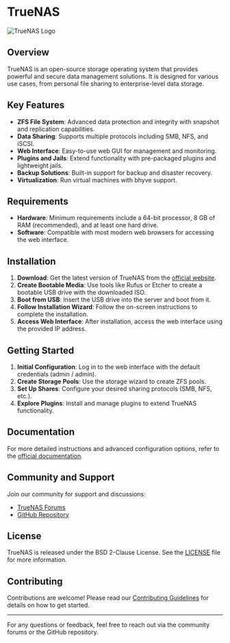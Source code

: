 # TrueNAS

![TrueNAS Logo]([https://github.com/chaudharysurya14/Truenas/blob/master/truenas-core.png]) <!-- Replace with actual logo link if available -->

## Overview

TrueNAS is an open-source storage operating system that provides powerful and secure data management solutions. It is designed for various use cases, from personal file sharing to enterprise-level data storage.

## Key Features

- **ZFS File System**: Advanced data protection and integrity with snapshot and replication capabilities.
- **Data Sharing**: Supports multiple protocols including SMB, NFS, and iSCSI.
- **Web Interface**: Easy-to-use web GUI for management and monitoring.
- **Plugins and Jails**: Extend functionality with pre-packaged plugins and lightweight jails.
- **Backup Solutions**: Built-in support for backup and disaster recovery.
- **Virtualization**: Run virtual machines with bhyve support.

## Requirements

- **Hardware**: Minimum requirements include a 64-bit processor, 8 GB of RAM (recommended), and at least one hard drive.
- **Software**: Compatible with most modern web browsers for accessing the web interface.

## Installation

1. **Download**: Get the latest version of TrueNAS from the [official website](https://www.truenas.com/download/).
2. **Create Bootable Media**: Use tools like Rufus or Etcher to create a bootable USB drive with the downloaded ISO.
3. **Boot from USB**: Insert the USB drive into the server and boot from it.
4. **Follow Installation Wizard**: Follow the on-screen instructions to complete the installation.
5. **Access Web Interface**: After installation, access the web interface using the provided IP address.

## Getting Started

1. **Initial Configuration**: Log in to the web interface with the default credentials (admin / admin).
2. **Create Storage Pools**: Use the storage wizard to create ZFS pools.
3. **Set Up Shares**: Configure your desired sharing protocols (SMB, NFS, etc.).
4. **Explore Plugins**: Install and manage plugins to extend TrueNAS functionality.

## Documentation

For more detailed instructions and advanced configuration options, refer to the [official documentation](https://www.truenas.com/docs/).

## Community and Support

Join our community for support and discussions:

- [TrueNAS Forums](https://www.truenas.com/community/)
- [GitHub Repository](https://github.com/truenas)

## License

TrueNAS is released under the BSD 2-Clause License. See the [LICENSE](LICENSE) file for more information.

## Contributing

Contributions are welcome! Please read our [Contributing Guidelines](CONTRIBUTING.md) for details on how to get started.

---

For any questions or feedback, feel free to reach out via the community forums or the GitHub repository.
